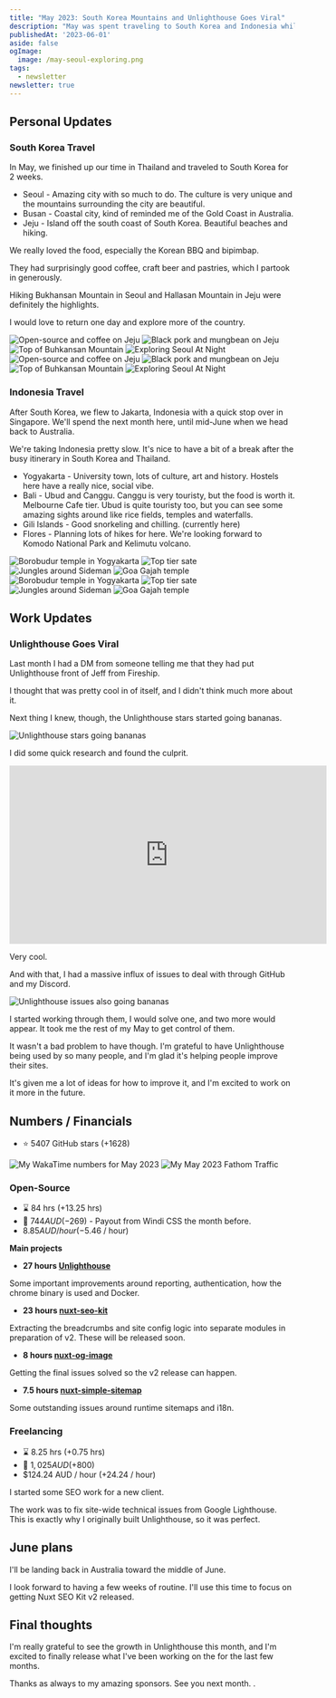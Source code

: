 ```yaml
---
title: "May 2023: South Korea Mountains and Unlighthouse Goes Viral"
description: "May was spent traveling to South Korea and Indonesia while working on Unlighthosue going viral."
publishedAt: '2023-06-01'
aside: false
ogImage:
  image: /may-seoul-exploring.png
tags:
  - newsletter
newsletter: true
---
```


## Personal Updates

### South Korea Travel

In May, we finished up our time in Thailand and traveled to South Korea for 2 weeks.

- Seoul - Amazing city with so much to do. The culture is very unique and the mountains surrounding the city are beautiful.
- Busan - Coastal city, kind of reminded me of the Gold Coast in Australia.
- Jeju - Island off the south coast of South Korea. Beautiful beaches and hiking.

We really loved the food, especially the Korean BBQ and bipimbap.

They had surprisingly good coffee, craft beer and pastries, which I partook in generously.

Hiking Bukhansan Mountain in Seoul and Hallasan Mountain in Jeju were definitely the highlights.

I would love to return one day and explore more of the country.

<Expand>
<div class="md:grid hidden grid-cols-2 gap-8 my-15">
<Image src="/may-jeju-coffee.png" alt="Open-source and coffee on Jeju"  no-margin />
<Image src="/may-black-pork.png" alt="Black pork and mungbean on Jeju"  no-margin />
<Image src="/may-bukhansan.png" alt="Top of Buhkansan Mountain" no-margin />
<Image src="/may-seoul-exploring.png" alt="Exploring Seoul At Night"  no-margin />
</div>
</Expand>

<div class="md:hidden block">
<Image src="/may-jeju-coffee.png" alt="Open-source and coffee on Jeju" />
<Image src="/may-black-pork.png" alt="Black pork and mungbean on Jeju" />
<Image src="/may-bukhansan.png" alt="Top of Buhkansan Mountain" />
<Image src="/may-seoul-exploring.png" alt="Exploring Seoul At Night" />
</div>

### Indonesia Travel

After South Korea, we flew to Jakarta, Indonesia with a quick stop over in Singapore.
We'll spend the next month here, until mid-June when we head back to Australia.

We're taking Indonesia pretty slow.
It's nice to have a bit of a break after the busy itinerary in South Korea and Thailand.
- Yogyakarta - University town, lots of culture, art and history. Hostels here have a really nice, social vibe.
- Bali - Ubud and Canggu.
  Canggu is very touristy, but the food is worth it.
  Melbourne Cafe tier.
  Ubud is quite touristy too, but you can see some
amazing sights around like rice fields, temples and waterfalls.
- Gili Islands - Good snorkeling and chilling. (currently here)
- Flores - Planning lots of hikes for here. We're looking forward to Komodo National Park and Kelimutu volcano.

<Expand>
<div class="md:grid hidden grid-cols-2 gap-8 my-15">
<Image src="/may-indo-temple" alt="Borobudur temple in Yogyakarta" no-margin />
<Image src="/may-sate.png" alt="Top tier sate"  no-margin />
<Image src="/may-jungle.png" alt="Jungles around Sideman" no-margin />
<Image src="/may-cave.png" alt="Goa Gajah temple"  no-margin />
</div>
</Expand>

<div class="md:hidden block">
<Image src="/may-indo-temple" alt="Borobudur temple in Yogyakarta" />
<Image src="/may-sate.png" alt="Top tier sate" />
<Image src="/may-jungle.png" alt="Jungles around Sideman" />
<Image src="/may-cave.png" alt="Goa Gajah temple" />
</div>

## Work Updates

### Unlighthouse Goes Viral

Last month I had a DM from someone telling me that they had put Unlighthouse front of Jeff from Fireship.

I thought that was pretty cool in of itself, and I didn't think much more about it.

Next thing I knew, though, the Unlighthouse stars started going bananas.

<Image src="/may-unlighthouse-stars.png" alt="Unlighthouse stars going bananas" />

I did some quick research and found the culprit.

<iframe loading="lazy" class="max-w-full w-full" width="560" height="315" src="https://www.youtube.com/embed/0fONene3OIA" title="YouTube video player" frameborder="0" allow="accelerometer; autoplay; clipboard-write; encrypted-media; gyroscope; picture-in-picture; web-share" allowfullscreen></iframe>

Very cool.

And with that, I had a massive influx of issues to deal with through GitHub and my Discord.

<Image src="/may-unlighthouse-issues.png" alt="Unlighthouse issues also going bananas" />

I started working through them, I would solve one, and two more would appear.
It took me the rest of my May to get control of them.

It wasn't a bad problem to have though.
I'm grateful to have Unlighthouse being used by so many people, and I'm glad it's helping people improve their sites.

It's given me a lot of ideas for how to improve it, and I'm excited to work on it more in the future.

## Numbers / Financials

- ⭐ 5407 GitHub stars (+1628)

<Image src="/may-wakatime.png" alt="My WakaTime numbers for May 2023" />

<Image src="/may-fathom.png" alt="My May 2023 Fathom Traffic" />

### Open-Source

- ⌛ 84 hrs  (+13.25 hrs)
- 💸 $744 AUD (-$269) - Payout from Windi CSS the month before.
- $8.85 AUD / hour (-$5.46 / hour)

**Main projects**

- **27 hours [Unlighthouse](https://github.com/harlan-zw/unlighthouse)**

Some important improvements around reporting, authentication, how the chrome binary is used and Docker.

- **23 hours [nuxt-seo-kit](https://github.com/nuxt/nuxt)**

Extracting the breadcrumbs and site config logic into separate modules in preparation of v2. These will be released soon.

- **8 hours [nuxt-og-image](https://github.com/harlan-zw/nuxt-og-image)**

Getting the final issues solved so the v2 release can happen.

- **7.5 hours [nuxt-simple-sitemap](https://github.com/harlan-zw/nuxt-simple-sitemap)**

Some outstanding issues around runtime sitemaps and i18n.

### Freelancing

- ⌛ 8.25 hrs (+0.75 hrs)
- 💸 $1,025 AUD (+$800)
- $124.24 AUD / hour (+24.24 / hour)

I started some SEO work for a new client.

The work was to fix site-wide technical issues from Google Lighthouse.
This is exactly why I originally built Unlighthouse,
so it was perfect.

## June plans

I'll be landing back in Australia toward the middle of June.

I look forward to having a few weeks of routine.
I'll use this time to focus on getting Nuxt SEO Kit v2 released.

## Final thoughts

I'm really grateful to see the growth in Unlighthouse this month, 
and I'm excited to finally release what I've been working on the for the last few months.

Thanks as always to my amazing sponsors.
See you next month.
.
